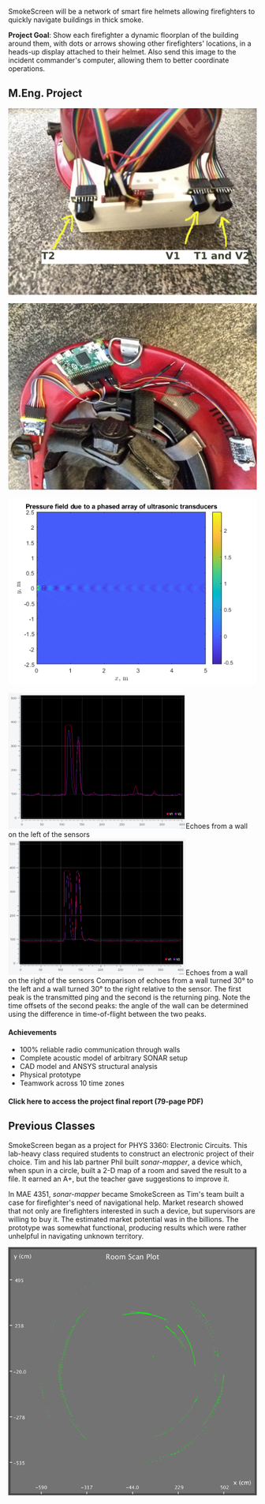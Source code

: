 SmokeScreen will be a network of smart fire helmets allowing firefighters to quickly navigate buildings in thick smoke.

**Project Goal**: Show each firefighter a dynamic floorplan of the building around them, with dots or arrows showing other firefighters' locations, in a heads-up display attached to their helmet. Also send this image to the incident commander's computer, allowing them to better coordinate operations.

## M.Eng. Project

![SmokeScreen prototype](images/HelmetElectronicsFront.jpg)

![SmokeScreen prototype](images/HelmetElectronicsBack.jpg)

![Acoustic simulation](images/StraightBeamNineRow.png)

<img src="images/EchoesWallLeft_T1.png" width="360px">Echoes from a wall on the left of the sensors</img>
<img src="images/EchoesWallRight_T1.png" width="360px">Echoes from a wall on the right of the sensors</img>
Comparison of echoes from a wall turned 30° to the left and a wall turned 30° to the right relative to the sensor. The first peak is the transmitted ping and the second is the returning ping. Note the time offsets of the second peaks: the angle of the wall can be determined using the difference in time-of-flight between the two peaks.

#### Achievements

* 100% reliable radio communication through walls
* Complete acoustic model of arbitrary SONAR setup
* CAD model and ANSYS structural analysis
* Physical prototype
* Teamwork across 10 time zones

#### Click here to access the project final report (79-page PDF)

## Previous Classes

SmokeScreen began as a project for PHYS 3360: Electronic Circuits.
This lab-heavy class required students to construct an electronic project of their choice. Tim and his lab partner Phil built *sonar-mapper*, a device which, when spun in a circle, built a 2-D map of a room and saved the result to a file.
It earned an A+, but the teacher gave suggestions to improve it.

In MAE 4351, *sonar-mapper* became SmokeScreen as Tim's team built a case for firefighter's need of navigational help. Market research showed that not only are firefighters interested in such a device, but supervisors are willing to buy it. The estimated market potential was in the billions. The prototype was somewhat functional, producing results which were rather unhelpful in navigating unknown territory.

![Round map of a square room](images/Output.png)
